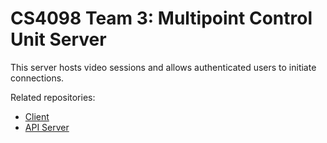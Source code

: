 # CS4098 Team 3: Multipoint Control Unit Server

This server hosts video sessions and allows authenticated users to initiate connections.

Related repositories:
* [Client](https://github.com/inglec/cs4098-team3-web-app)
* [API Server](https://github.com/inglec/cs4098-team3-api-server)
